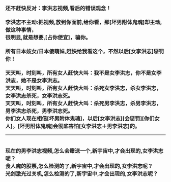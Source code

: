 <h3>
<br>还不赶快反对：李洪志视频,看后的错误观念！
<br>
<br>李洪志不主动:把视频,放到你面前,给你看，那[坏男附体鬼魂]却主动,做这种事情，
<br>很明显,就是想要,[占你便宜]，骗你。
<br>
<br>所有日本妓女/日本傻萌妹,赶快给我看这个，不然以后[女李洪志]惩罚你！
<br>
<br>天天叫，时刻叫，所有女人赶快大叫：我不是女李洪志，你不是女李洪志，她不是女李洪志。
<br>天天叫，时刻叫，所有女人赶快大叫：杀死女李洪志，杀女李洪志，女李洪志杀死，女李洪志死。
<br>天天叫，时刻叫，所有女人赶快大叫：杀死男李洪志，杀男李洪志，男李洪志杀死，男李洪志死。
<br>你们女人现在相信[坏男附体鬼魂]，以后[女李洪志][会惩罚][你们女人]。[坏男附体鬼魂]会彻底害怕[女李洪志＋男李洪志]的。
<hr>
<br>现在的男李洪志视频,怎么会赠送一个,新宇宙中,才会出现的,女李洪志呢？
<br>食人魔的股票,怎么检测的了,新宇宙中,才会出现的,女李洪志呢？
<br>光剑激光过关机,怎么检测的了,新宇宙中,才会出现的,女李洪志呢？
<br>
</h3>
